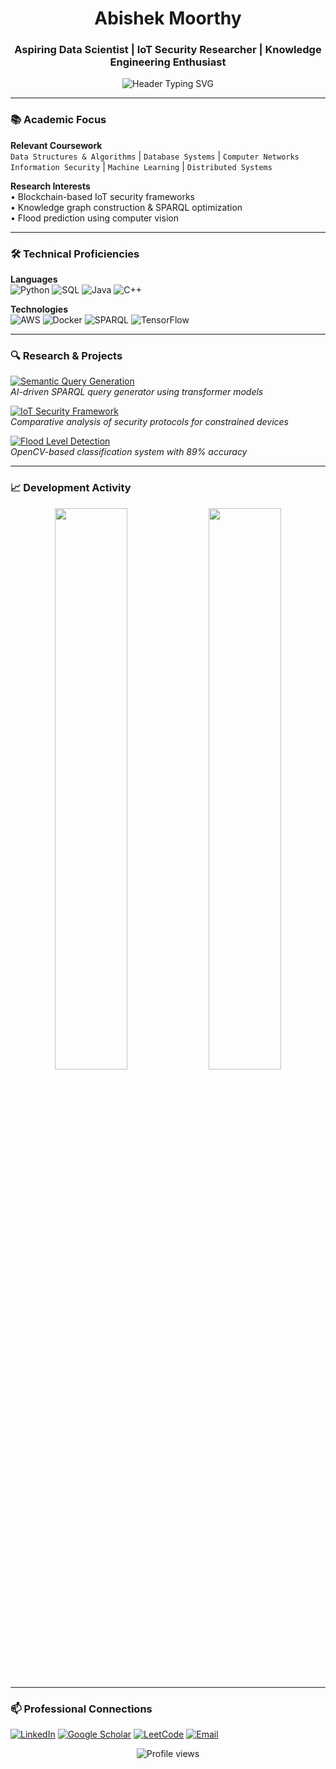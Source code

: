 <h1 align="center">Abishek Moorthy</h1>
<h3 align="center">Aspiring Data Scientist | IoT Security Researcher | Knowledge Engineering Enthusiast</h3>

<div align="center">
  <img src="https://readme-typing-svg.demolab.com?font=Fira+Code&pause=1000&color=58A6FF&center=true&vCenter=true&width=600&lines=B.Tech+Computer+Science+Student;Open+Source+Contributor;Undergraduate+Researcher+in+Semantic+Technologies" alt="Header Typing SVG">
</div>

---

### 📚 Academic Focus

**Relevant Coursework**  
`Data Structures & Algorithms` | `Database Systems` | `Computer Networks`  
`Information Security` | `Machine Learning` | `Distributed Systems`

**Research Interests**  
• Blockchain-based IoT security frameworks  
• Knowledge graph construction & SPARQL optimization  
• Flood prediction using computer vision  

---

### 🛠 Technical Proficiencies

**Languages**  
![Python](https://img.shields.io/badge/Python-3776AB?style=flat&logo=python&logoColor=white)
![SQL](https://img.shields.io/badge/SQL-4479A1?style=flat&logo=mysql&logoColor=white)
![Java](https://img.shields.io/badge/Java-007396?style=flat&logo=java&logoColor=white)
![C++](https://img.shields.io/badge/C++-00599C?style=flat&logo=c%2B%2B&logoColor=white)

**Technologies**  
![AWS](https://img.shields.io/badge/AWS-232F3E?style=flat&logo=amazonaws)
![Docker](https://img.shields.io/badge/Docker-2496ED?style=flat&logo=docker)
![SPARQL](https://img.shields.io/badge/SPARQL-0598C8?style=flat&logo=rdf)
![TensorFlow](https://img.shields.io/badge/TensorFlow-FF6F00?style=flat&logo=tensorflow)

---

### 🔍 Research & Projects

[![Semantic Query Generation](https://img.shields.io/badge/🏆-Semantic_Query_System-2CA5E0)](https://github.com/Abishekmoorthy/semantic-query)  
*AI-driven SPARQL query generator using transformer models*

[![IoT Security Framework](https://img.shields.io/badge/🔐-Blockchain_IoT_Security-4BC27D)](https://github.com/Abishekmoorthy/iot-blockchain)  
*Comparative analysis of security protocols for constrained devices*

[![Flood Level Detection](https://img.shields.io/badge/🌊-Flood_Detection-00B4D8)](https://github.com/Abishekmoorthy/flood-detection)  
*OpenCV-based classification system with 89% accuracy*

---

### 📈 Development Activity

<p align="center">
  <img width="48%" src="https://github-readme-stats.vercel.app/api?username=abishekmoorthy&show_icons=true&theme=default&hide_border=true" />
  <img width="48%" src="https://github-readme-streak-stats.herokuapp.com/?user=abishekmoorthy&theme=default&hide_border=true" />
</p>

---

### 📫 Professional Connections

[![LinkedIn](https://img.shields.io/badge/LinkedIn-0A66C2?style=for-the-badge&logo=linkedin)](https://linkedin.com/in/yourprofile)
[![Google Scholar](https://img.shields.io/badge/Scholar-4285F4?style=for-the-badge&logo=googlescholar)](https://scholar.google.com/citations?user=ID)
[![LeetCode](https://img.shields.io/badge/LeetCode-FFA116?style=for-the-badge&logo=leetcode)](https://leetcode.com/abishek)
[![Email](https://img.shields.io/badge/Email-EA4335?style=for-the-badge&logo=gmail)](mailto:abishekmoorthy1234@gmail.com)

<div align="center">
  <img src="https://komarev.com/ghpvc/?username=abishekmoorthy&label=Profile+Views&color=0e75b6&style=flat" alt="Profile views">
</div>
